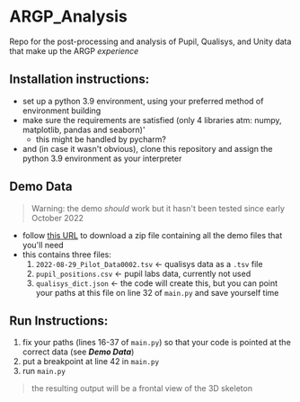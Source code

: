 # ARGP_Analysis
Repo for the post-processing and analysis of Pupil, Qualisys, and Unity data that make up the ARGP *experience*

## Installation instructions:
- set up a python 3.9 environment, using your preferred method of environment building
- make sure the requirements are satisfied (only 4 libraries atm: numpy, matplotlib, pandas and seaborn)'
  - this might be handled by pycharm?
- and (in case it wasn't obvious), clone this repository and assign the python 3.9 environment as your interpreter


## Demo Data
> Warning: the demo *should* work but it hasn't been tested since early October 2022
- follow [this URL](https://drive.google.com/drive/folders/1dic0dFkEQCN648a0imlMrh2oLi4s2bnb?usp=sharing) to download a zip file containing all the demo files that you'll need
- this contains three files:
  1. `2022-08-29_Pilot_Data0002.tsv` <- qualisys data as a `.tsv` file
  2. `pupil_positions.csv` <- pupil labs data, currently not used
  3. `qualisys_dict.json` <- the code will create this, but you can point your paths at this file on line 32 of `main.py` and save yourself time

## Run Instructions:
1. fix your paths (lines 16-37 of `main.py`) so that your code is pointed at the correct data (see ***Demo Data***)
2. put a breakpoint at line 42 in `main.py`
3. run `main.py`
> the resulting output will be a frontal view of the 3D skeleton
